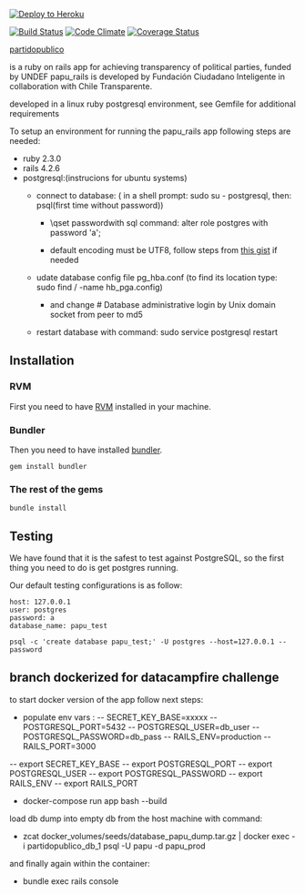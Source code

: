 [![Deploy to Heroku](https://www.herokucdn.com/deploy/button.png)](https://heroku.com/deploy)

[![Build Status](https://api.travis-ci.org/ciudadanointeligente/partidopublico.svg?branch=master)](https://travis-ci.org/ciudadanointeligente/partidopublico)
[![Code Climate](https://codeclimate.com/github/ciudadanointeligente/partidopublico/badges/gpa.svg)](https://codeclimate.com/github/ciudadanointeligente/partidopublico)
[![Coverage Status](https://codeclimate.com/github/ciudadanointeligente/partidopublico/badges/coverage.svg)](https://codeclimate.com/github/ciudadanointeligente/partidopublico/coverage)

[ partidopublico ](https://guarded-ocean-48128.herokuapp.com/)

is a ruby on rails app for achieving transparency of political parties, funded by UNDEF papu_rails is developed by Fundación Ciudadano Inteligente in
collaboration with Chile Transparente.

developed in a linux ruby postgresql environment, see Gemfile for additional requirements

To setup an environment for running the papu_rails app following steps are needed:
+ ruby 2.3.0
+ rails 4.2.6
+ postgresql:(instrucions for ubuntu systems)
    + connect to database: ( in a shell prompt: sudo su - postgresql, then: psql(first time without password))
        + \qset passwordwith sql command: alter role postgres with password 'a';

        + default encoding must be UTF8, follow steps from [this gist](https://gist.github.com/ffmike/877447) if needed

    + udate database config file pg_hba.conf (to find its location type: sudo find / -name hb_pga.config)
        + and change \# Database administrative login by Unix domain socket from peer to md5

    + restart database with command: sudo service postgresql restart

## Installation
### RVM

First you need to have [RVM](https://rvm.io/) installed in your machine.

### Bundler

Then you need to have installed [bundler](http://bundler.io/).

```
gem install bundler
```


### The rest of the gems

```
bundle install
```

## Testing

We have found that it is the safest to test against PostgreSQL, so the first thing you need to do is get postgres running.

Our default testing configurations is as follow:

```
host: 127.0.0.1
user: postgres
password: a
database_name: papu_test
```

```
psql -c 'create database papu_test;' -U postgres --host=127.0.0.1 --password
```

## branch dockerized for datacampfire challenge

to start docker version of the app follow next steps:
- populate env vars :
-- SECRET_KEY_BASE=xxxxx
-- POSTGRESQL_PORT=5432
-- POSTGRESQL_USER=db_user
-- POSTGRESQL_PASSWORD=db_pass
-- RAILS_ENV=production
-- RAILS_PORT=3000

-- export SECRET_KEY_BASE
-- export POSTGRESQL_PORT
-- export POSTGRESQL_USER
-- export POSTGRESQL_PASSWORD
-- export RAILS_ENV
-- export RAILS_PORT

- docker-compose run app bash --build

<!-- inside the app container prompt:
- bundle install
- bundle exec rake db:create -->

load db dump into empty db from the host machine with command:
- zcat docker_volumes/seeds/database_papu_dump.tar.gz | docker exec -i partidopublico_db_1 psql -U papu -d papu_prod

and finally again within the container:
- bundle exec rails console
